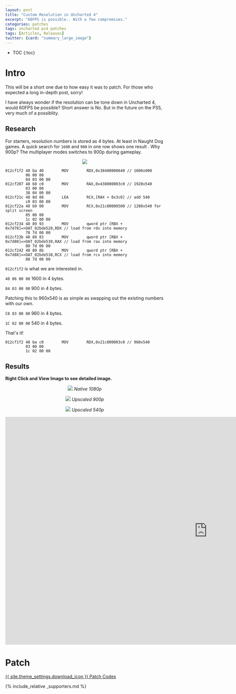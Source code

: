 ```yaml
---
layout: post
title: "Custom Resolution in Uncharted 4"
excerpt: "60FPS is possible.. With a few compromises."
categories: patches
tags: uncharted ps4 patches
tags: [Articles, Releases]
twitter: {card: "summary_large_image"}
---
```


* TOC
{:toc}

# Intro

This will be a short one due to how easy it was to patch. For those who expected a long in-depth post, sorry!

I have always wonder if the resolution can be tone down in Uncharted 4, would 60FPS be possible? Short answer is No. But in the future on the PS5, very much of a possiblity.

## Research

For starters, resolution numbers is stored as 4 bytes. At least in Naught Dog games. A quick search for `1600` and `900` in one row shows one result . Why 900p? The multiplayer modes switches to 900p during gameplay.

<p align="center">
<img src="{% link assets/images/uc4-60fps-dream/ghidra-900p-search.png %}">
</p>

```
012cf1f2 48 ba 40        MOV        RDX,0x38400000640 // 1600x900
         06 00 00 
         84 03 00 00
012cf207 48 b8 c0        MOV        RAX,0x438000003c0 // 1920x540
         03 00 00 
         38 04 00 00
012cf21c 48 8d 88        LEA        RCX,[RAX + 0x3c0] // add 540
         c0 03 00 00
012cf22a 48 b9 00        MOV        RCX,0x21c00000500 // 1280x540 for split screen
         05 00 00 
         1c 02 00 00
012cf234 48 89 93        MOV        qword ptr [RBX + 0x7d78]=>DAT_02bde528,RDX // load from rdx into memory
         78 7d 00 00
012cf23b 48 89 83        MOV        qword ptr [RBX + 0x7d80]=>DAT_02bde530,RAX // load from rax into memory
         80 7d 00 00
012cf242 48 89 8b        MOV        qword ptr [RBX + 0x7d88]=>DAT_02bde538,RCX // load from rcx into memory
         88 7d 00 00
```

`012cf1f2` is what we are interested in.

`40 06 00 00` 1600 in 4 bytes.

`84 03 00 00` 900 in 4 bytes.

Patching this to 960x540 is as simple as swapping out the existing numbers with our own.

`C0 03 00 00` 960 in 4 bytes.

`1C 02 00 00` 540 in 4 bytes.

That's it!

```
012cf1f2 48 ba c0        MOV        RDX,0x21c000003c0 // 960x540
         03 00 00 
         1c 02 00 00
```

## Results

**Right Click and View Image to see detailed image.**

<p align="center">
<img src="{% link assets/images/uc4-60fps-dream/u4-patch0.png %}">
<em>Native 1080p</em>
</p>

<p align="center">
<img src="{% link assets/images/uc4-60fps-dream/u4-patch1.png %}">
<em>Upscaled 900p</em>
</p>

<p align="center">
<img src="{% link assets/images/uc4-60fps-dream/u4-patch2.png %}">
<em>Upscaled 540p</em>
</p>

<iframe width="1280" height="720" src="https://www.youtube.com/embed/k1t4NtmV68M" title="YouTube video player" frameborder="0" allow="accelerometer; autoplay; clipboard-write; encrypted-media; gyroscope; picture-in-picture" allowfullscreen></iframe>

# Patch

<a href="https://github.com/illusion0001/illusion0001.github.io/blob/main/_patches/uncharted4.md#custom-resolution" class="button" role="button">{{ site.theme_settings.download_icon }} Patch Codes</a>

{% include_relative _supporters.md %}
